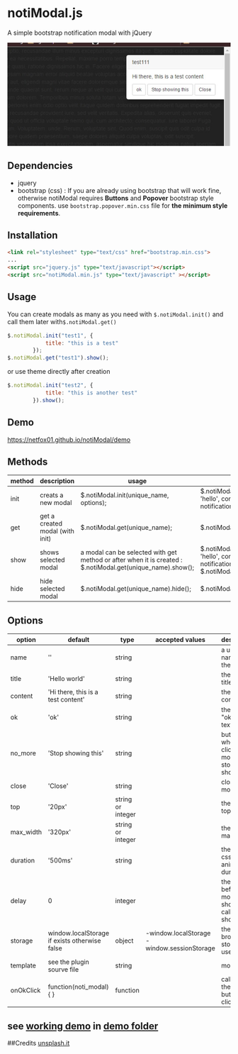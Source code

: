 # notiModal.js
A simple bootstrap notification modal with jQuery

![demo screenshot](/demo.jpg?raw=true "demo screenshot")

## Dependencies
- jquery
- bootstrap (css) : If you are already using bootstrap that will work fine, otherwise notiModal requires **Buttons** and **Popover** bootstrap style components. use ``bootstrap.popover.min.css`` file for **the minimum style requirements**.


## Installation
```html
<link rel="stylesheet" type="text/css" href="bootstrap.min.css">
...
<script src="jquery.js" type="text/javascript"></script>
<script src="notiModal.min.js" type="text/javascript" ></script>
```
## Usage
You can create modals as many as you need with ``$.notiModal.init()`` and call them later with``$.notiModal.get()``
```javascript
$.notiModal.init("test1", {
            title: "this is a test"
        });
$.notiModal.get("test1").show();
```
or use theme directly after creation 
```javascript
$.notiModal.init("test2", {
            title: "this is another test"
        }).show();
```
## Demo
https://netfox01.github.io/notiModal/demo

## Methods
| method | description                     | usage                                                                                                       | example                                                                                                                                          |
|--------|---------------------------------|-------------------------------------------------------------------------------------------------------------|--------------------------------------------------------------------------------------------------------------------------------------------------|
| init   | creats a new modal              | $.notiModal.init(unique_name, options);                                                                     | $.notiModal.init('mymodal01', {title: 'hello', content: 'hey there, this is a notification'});                                                   |
| get    | get a created modal (with init) | $.notiModal.get(unique_name);                                                                               | $.notiModal.get('mymodal01');                                                                                                                    |
| show   | shows selected modal            | a modal can be selected with get method or after when it is created :  $.notiModal.get(unique_name).show(); | $.notiModal.init('mymodal02', {title: 'hello', content: 'hey there, this is a notification'}).show(); or    $.notiModal.get('mymodal02').show(); |
| hide   | hide selected modal             | $.notiModal.get(unique_name).hide();                                                                        | $.notiModal.get('mymodal02').hide();                                                                                                             |

## Options

| option    | default                                                 | type           | accepted values                                | description                                               | example                                             |
|-----------|---------------------------------------------------------|----------------|------------------------------------------------|-----------------------------------------------------------|-----------------------------------------------------|
| name      | ''                                                      | string         |                                                | a unique name for the modal                               | myModal01                                           |
| title     | 'Hello world'                                           | string         |                                                | the modal title                                           |                                                     |
| content   | 'Hi there, this is a test content'                      | string         |                                                | the modal content                                         |                                                     |
| ok        | 'ok'                                                    | string         |                                                | the modal "ok" button text                                |                                                     |
| no_more   | 'Stop showing this'                                     | string         |                                                | button text: when clicked the modal stops showing         |                                                     |
| close     | 'Close'                                                 | string         |                                                | closes the modal                                          |                                                     |
| top       | '20px'                                                  | string or integer |                                                | the modal top position                                    |                                                     |
| max_width | '320px'                                                 | string or integer |                                                | the modal max width                                       |                                                     |
| duration  | '500ms'                                                 | string         |                                                | the modal css animation duration                          |                                                     |
| delay     | 0                                                       | integer        |                                                | the delay before the modal was shown after calling show() |                                                     |
| storage   | window.localStorage if exists otherwise false           | object         | -window.localStorage  -  window.sessionStorage | the browser storage to use                                | window.sessionStorage                               |
| template  | see the plugin sourve file | string         |                                                | modal Html                                                |                                                     |
| onOkClick | function(noti_modal) {  }                               | function       |                                                | called after the "ok" button was clicked                  | function(noti_modal) { // code noti_modal.hide(); } |

## see [working demo](https://netfox01.github.io/notiModal/demo) in [demo folder](/demo)
##Credits
[unsplash.it](https://unsplash.it)
